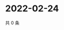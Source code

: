 # 2022-02-24

共 0 条

<!-- BEGIN WEIBO -->
<!-- 最后更新时间 Thu Feb 24 2022 15:13:40 GMT+0800 (China Standard Time) -->

<!-- END WEIBO -->
